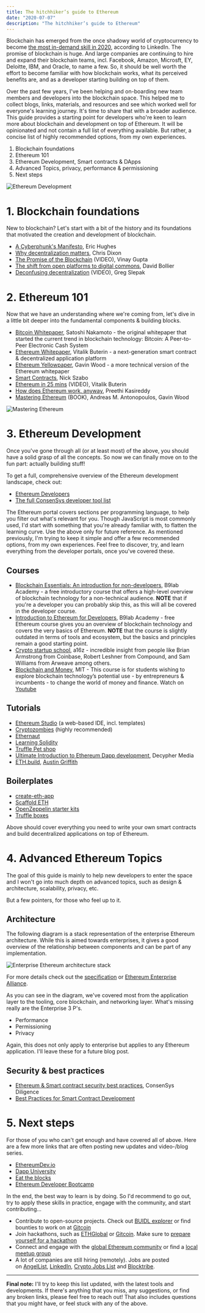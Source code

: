 ```yaml
---
title: The hitchhiker’s guide to Ethereum 
date: "2020-07-07"
description: "The hitchhiker’s guide to Ethereum"
---
```


Blockchain has emerged from the once shadowy world of cryptocurrency to become [the most in-demand skill in 2020](https://business.linkedin.com/talent-solutions/blog/trends-and-research/2020/most-in-demand-hard-and-soft-skills), according to LinkedIn. The promise of blockchain is huge. And large companies are continuing to hire and expand their blockchain teams, incl. Facebook, Amazon, Microsft, EY, Deloitte, IBM, and Oracle, to name a few. So, it should be well worth the effort to become familiar with how blockchain works, what its perceived benefits are, and as a developer starting building on top of them. 

Over the past few years, I've been helping and on-boarding new team members and developers into the blockchain space. This helped me to collect blogs, links, materials, and resources and see which worked well for everyone's learning journey. It's time to share that with a broader audience. This guide provides a starting point for developers who're keen to learn more about blockchain and development on top of Ethereum. It will be opinionated and not contain a full list of everything available. But rather, a concise list of highly recommended options, from my own experiences. 

1. Blockchain foundations 
1. Ethereum 101 
1. Ethereum Development, Smart contracts & DApps 
1. Advanced Topics, privacy, performance & permissioning 
1. Next steps 

![Ethereum Development](../assets/images/ethereum-guide.png)

# 1. Blockchain foundations 

New to blockchain? Let's start with a bit of the history and its foundations that motivated the creation and development of blockchain.

- [A Cyberphunk's Manifesto](https://www.activism.net/cypherpunk/manifesto.html), Eric Hughes
- [Why decentralization matters](https://onezero.medium.com/why-decentralization-matters-5e3f79f7638e), Chris Dixon
- [The Promise of the Blockchain](https://vimeo.com/161183966) (VIDEO), Vinay Gupta
- [The shift from open platforms to digital commons](http://www.bollier.org/blog/shift-open-platforms-digital-commons), David Bollier
- [Deconfusing decentralization](https://youtu.be/7S1IqaSLrq8) (VIDEO), Greg Slepak

# 2. Ethereum 101 

Now that we have an understanding where we're coming from, let's dive in a little bit deeper into the fundamental components & building blocks.

- [Bitcoin Whitepaper](https://bitcoin.org/bitcoin.pdf), Satoshi Nakamoto - the original whitepaper that started the current trend in blockchain technology: Bitcoin: A Peer-to-Peer Electronic Cash System
- [Ethereum Whitepaper](https://ethereum.org/en/whitepaper/), Vitalik Buterin - a next-generation smart contract & decentralized application platform
- [Ethereum Yellowpaper](https://ethereum.github.io/yellowpaper/paper.pdf), Gavin Wood - a more technical version of the Ethereum whitepaper
- [Smart Contracts](https://www.fon.hum.uva.nl/rob/Courses/InformationInSpeech/CDROM/Literature/LOTwinterschool2006/szabo.best.vwh.net/smart.contracts.html), Nick Szabo
- [Ethereum in 25 mins](https://youtu.be/mCzyDLanA7s) (VIDEO), Vitalik Buterin
- [How does Ethereum work, anyway](https://www.preethikasireddy.com/post/how-does-ethereum-work-anyway), Preethi Kasireddy
- [Mastering Ethereum](https://github.com/ethereumbook/ethereumbook) (BOOK), Andreas M. Antonopoulos, Gavin Wood

![Mastering Ethereum](../assets/images/mastering-ethereum.png)

# 3. Ethereum Development 

Once you've gone through all (or at least most) of the above, you should have a solid grasp of all the concepts. So now we can finally move on to the fun part: actually building stuff! 

To get a full, comprehensive overview of the Ethereum development landscape, check out:
- [Ethereum Developers](https://ethereum.org/en/developers/)
- [The full ConsenSys developer tool list](https://github.com/ConsenSys/ethereum-developer-tools-list)

The Ethereum portal covers sections per programming language, to help you filter out what's relevant for you. Though JavaScript is most commonly used, I'd start with something that you're already familiar with, to flatten the learning curve. Use the above only for future reference. As mentioned previously, I'm trying to keep it simple and offer a few recommended options, from my own experiences. Feel free to discover, try, and learn everything from the developer portals, once you've covered these.

## Courses
- [Blockchain Essentials: An introduction for non-developers](https://academy.b9lab.com/courses/course-v1:Blab+BEC-FREE+2018-08/about), B9lab Academy - a free introductory course that offers a high-level overview of blockchain technology for a non-technical audience. **NOTE** that if you're a developer you can probably skip this, as this will all be covered in the developer course. 
- [Introduction to Ethereum for Developers](https://academy.b9lab.com/courses/B9lab/X16-0/2016/about), B9lab Academy - free Ethereum course gives you an overview of blockchain technology and covers the very basics of Ethereum. **NOTE** that the course is slightly outdated in terms of tools and ecosystem, but the basics and principles remain a good starting point. 
- [Crypto startup school](https://a16z.com/crypto-startup-school/), a16z - incredible insight from people like Brian Armstrong from Coinbase, Robert Leshner from Compound, and Sam Williams from Arweave among others.
- [Blockchain and Money](https://ocw.mit.edu/courses/sloan-school-of-management/15-s12-blockchain-and-money-fall-2018/), MIT - This course is for students wishing to explore blockchain technology’s potential use - by entrepreneurs & incumbents - to change the world of money and finance. Watch on [Youtube](https://www.youtube.com/playlist?list=PLUl4u3cNGP63UUkfL0onkxF6MYgVa04Fn)

## Tutorials 
- [Ethereum Studio](https://studio.ethereum.org/) (a web-based IDE, incl. templates)
- [Cryptozombies](https://cryptozombies.io/) (highly recommended)
- [Ethernaut](https://ethernaut.openzeppelin.com/) 
- [Learning Solidity](https://docs.openzeppelin.com/learn/)
- [Truffle Pet shop](https://www.trufflesuite.com/tutorials/pet-shop)
- [Ultimate Introduction to Ethereum Dapp development](https://www.youtube.com/watch?v=rmtsh7Q7sbE&list=PLV1JDFUtrXpFh85G-Ddyy2kLSafaB9biQ), Decypher Media
- [ETH.build](https://eth.build/), [Austin Griffith](https://twitter.com/austingriffith)

## Boilerplates
- [create-eth-app](https://github.com/PaulRBerg/create-eth-app)
- [Scaffold ETH](http://scaffoldeth.io/)
- [OpenZeppelin starter kits](https://openzeppelin.com/starter-kits/)
- [Truffle boxes](https://www.trufflesuite.com/boxes)

Above should cover everything you need to write your own smart contracts and build decentralized applications on top of Ethereum. 

# 4. Advanced Ethereum Topics 

The goal of this guide is mainly to help new developers to enter the space and I won't go into much depth on advanced topics, such as design & architecture, scalability, privacy, etc.

But a few pointers, for those who feel up to it. 

## Architecture 

The following diagram is a stack representation of the enterprise Ethereum architecture. While this is aimed towards enterprises, it gives a good overview of the relationship between components and can be part of any implementation. 

![Enterprise Ethereum architecture stack](../assets/images/eth-architecture.png)

For more details check out the [specification](https://entethalliance.github.io/client-spec/spec.html#sec-smart-contract-tools-sublayer) or [Ethereum Enterprise Alliance](https://entethalliance.org/resources/).

As you can see in the diagram, we've covered most from the application layer to the tooling, core blockchain, and networking layer. What's missing really are the Enterprise 3 P's.

- Performance
- Permissioning
- Privacy

Again, this does not only apply to enterprise but applies to any Ethereum application. I'll leave these for a future blog post.

## Security & best practices 
- [Ethereum & Smart contract security best practices](https://consensys.github.io/smart-contract-best-practices/), ConsenSys Diligence
- [Best Practices for Smart Contract Development](https://yos.io/2019/11/10/smart-contract-development-best-practices/)

# 5. Next steps 

For those of you who can't get enough and have covered all of above. Here are a few more links that are often posting new updates and video-/blog series.

- [EthereumDev.io](https://ethereumdev.io/)
- [Dapp University](https://www.dappuniversity.com/)
- [Eat the blocks](https://www.youtube.com/c/eattheblocks)
- [Ethereum Developer Bootcamp](https://www.chainshot.com/)

In the end, the best way to learn is by doing. So I'd recommend to go out, try to apply these skills in practice, engage with the community, and start contributing...

- Contribute to open-source projects. Check out [BUIDL explorer](https://buidl-explorer.herokuapp.com/) or find bounties to work on at [Gitcoin](https://gitcoin.co/explorer)
- Join hackathons, such as [ETHGlobal](https://www.ethglobal.co/) or [Gitcoin](http://gitcoin.co/hackathon). Make sure to [prepare yourself for a hackathon](https://medium.com/@wslyvh/preparing-for-a-blockchain-hackathon-38f27d2468b5)
- Connect and engage with the [global Ethereum community](https://ethereum.org/en/community/) or find a [local meetup group](https://www.meetup.com/topics/ethereum/)
- A lot of companies are still hiring (remotely).  Jobs are posted on [AngelList](https://angel.co/jobs), [LinkedIn](https://linkedin.com/jobs), [Crypto Jobs List](https://cryptojobslist.com/) and [Blocktribe](https://blocktribe.com/).

---

**Final note:** I'll try to keep this list updated, with the latest tools and developments. If there's anything that you miss, any suggestions, or find any broken links, please feel free to reach out! That also includes questions that you might have, or feel stuck with any of the above.